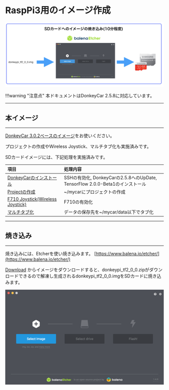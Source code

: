 # RaspPi3用のイメージ作成

![](./img/sd001.png)

!!!warning "注意点"
	本ドキュメントはDonkeyCar 2.5.8に対応しています。

<hr>

## 本イメージ

<hr>

[DonkeyCar 3.0.2ベースのイメージ](https://faboplatform.github.io/DonkeyDocs/0.DonkeyCar3%E3%81%AE%E6%A7%8B%E7%AF%89/02.rasppi_allsetting/)をお使いください。

プロジェクトの作成やWireless Joystick、マルチタブ化も実施済みです。

SDカードイメージには、下記処理を実施済みです。

|項目|処理内容|
|:--|:--|
|[DonkeyCarのインストール](https://faboplatform.github.io/DonkeyDocs/2.DonkeyCar%E5%80%8B%E5%88%A5%E8%A8%AD%E5%AE%9A/03.install/)|SSHの有効化, DonkeyCarの2.5.8へのUpDate, TensorFlow 2.0.0-Beta1のインストール|
|[Projectの作成](https://faboplatform.github.io/DonkeyDocs/1.DonkeyCar%E6%A7%8B%E7%AF%89%E3%83%BB%E5%AD%A6%E7%BF%92/07.manage/)|~/mycarにプロジェクトの作成|
|[F710 Joystick(Wireless Joystick)](https://faboplatform.github.io/DonkeyDocs/1.DonkeyCar%E6%A7%8B%E7%AF%89%E3%83%BB%E5%AD%A6%E7%BF%92/09.joystick/)|F710の有効化|
|[マルチタブ化](https://faboplatform.github.io/DonkeyDocs/1.DonkeyCar%E6%A7%8B%E7%AF%89%E3%83%BB%E5%AD%A6%E7%BF%92/10.tab/)|データの保存先を~/mycar/data以下でタブ化|

<hr>

## 焼き込み

<hr>


焼き込みには、Etcherを使い焼き込みます。
[https://www.balena.io/etcher/](https://www.balena.io/etcher/)

[Download](https://drive.google.com/open?id=1i7_qAR-i-pqW47MtnTXW08zxKMfCSH8x)
からイメージをダウンロードすると、donkeypi_tf2_0_0.zipがダウンロードできるので解凍し生成されるdonkeypi_tf2_0_0.imgをSDカードに焼き込みます。

![](./img/et001.png)

